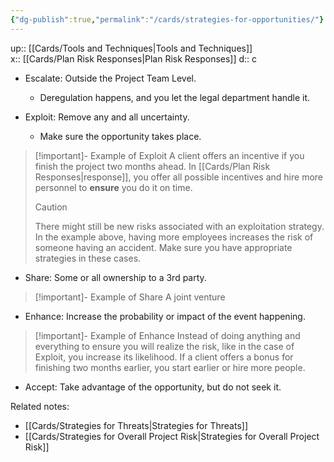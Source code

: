 ```yaml
---
{"dg-publish":true,"permalink":"/cards/strategies-for-opportunities/"}
---
```


up:: [[Cards/Tools and Techniques\|Tools and Techniques]]  
x:: [[Cards/Plan Risk Responses\|Plan Risk Responses]] 
d:: c

- ﻿﻿Escalate: Outside the Project Team Level.
	-  Deregulation happens, and you let the legal department handle it. 

- ﻿Exploit: Remove any and all uncertainty.
	- Make sure the opportunity takes place. 

> [!important]- Example of Exploit
> A client offers an incentive if you finish the project two months ahead. In [[Cards/Plan Risk Responses\|response]], you offer all possible incentives and hire more personnel to **ensure** you do it on time.
> > [!caution]
> There might still be new risks associated with an exploitation strategy. In the example above, having more employees increases the risk of someone having an accident. Make sure you have appropriate strategies in these cases. 

- ﻿﻿Share: Some or all ownership to a 3rd party.

> [!important]- Example of Share
> A joint venture

- Enhance: Increase the probability or impact of the event happening.

> [!important]- Example of Enhance
> Instead of doing anything and everything to ensure you will realize the risk, like in the case of Exploit, you increase its likelihood. If a client offers a bonus for finishing two months earlier, you start earlier or hire more people. 

- Accept: Take advantage of the opportunity, but do not seek it.

Related notes:
- [[Cards/Strategies for Threats\|Strategies for Threats]] 
- [[Cards/Strategies for Overall Project Risk\|Strategies for Overall Project Risk]] 